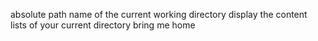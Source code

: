 absolute path name of the current working directory
display the content lists of your current directory
bring me home
